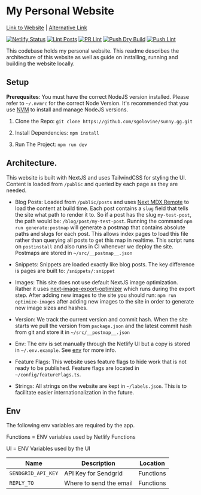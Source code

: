 # My Personal Website

[Link to Website](https://sunny.gg) | [Alternative Link](https://sunnygolovine.com)

[![Netlify Status](https://api.netlify.com/api/v1/badges/2fc2a46c-2040-43d7-a58e-62b74b6ec549/deploy-status)](https://app.netlify.com/sites/sunnygg/deploys)
[![Lint Posts](https://github.com/sgolovine/sunny.gg/actions/workflows/lint-posts.yml/badge.svg)](https://github.com/sgolovine/sunny.gg/actions/workflows/lint-posts.yml)
[![PR Lint](https://github.com/sgolovine/sunny.gg/actions/workflows/lint-site.yml/badge.svg)](https://github.com/sgolovine/sunny.gg/actions/workflows/lint-site.yml)
[![Push Dry Build](https://github.com/sgolovine/sunny.gg/actions/workflows/push-dry-build.yml/badge.svg)](https://github.com/sgolovine/sunny.gg/actions/workflows/push-dry-build.yml)
[![Push Lint](https://github.com/sgolovine/sunny.gg/actions/workflows/push-lint.yml/badge.svg)](https://github.com/sgolovine/sunny.gg/actions/workflows/push-lint.yml)

This codebase holds my personal website. This readme describes the architecture of this website as well as guide on installing, running and building the website locally.

## Setup

**Prerequsites**: You must have the correct NodeJS version installed. Please refer to `~/.nvmrc` for the correct Node Version. It's recommended that you use [NVM](https://github.com/nvm-sh/nvm) to install and manage NodeJS versions.

1. Clone the Repo: `git clone https://github.com/sgolovine/sunny.gg.git`

2. Install Dependencies: `npm install`

3. Run The Project: `npm run dev`

## Architecture.

This website is built with NextJS and uses TailwindCSS for styling the UI. Content is loaded from `/public` and queried by each page as they are needed.

- Blog Posts: Loaded from `/public/posts` and uses [Next MDX Remote](https://github.com/hashicorp/next-mdx-remote) to load the content at build time. Each post contains a `slug` field that tells the site what path to render it to. So if a post has the slug `my-test-post`, the path would be: `/blog/post/my-test-post`. Running the command `npm run generate:postmap` will generate a postmap that contains absolute paths and slugs for each post. This allows index pages to load this file rather than querying all posts to get this map in realtime. This script runs on `postinstall` and also runs in CI whenever we deploy the site. Postmaps are stored in `~/src/__postmap__.json`

- Snippets: Snippets are loaded exactly like blog posts. The key difference is pages are built to: `/snippets/:snippet`

- Images: This site does not use default NextJS image optimization. Rather it uses [next-image-export-optimizer](https://www.npmjs.com/package/next-image-export-optimizer) which runs during the export step. After adding new images to the site you should run: `npm run optimize-images` after adding new images to the site in order to generate new image sizes and hashes.

- Version: We track the current version and commit hash. When the site starts we pull the version from `package.json` and the latest commit hash from git and store it in `~/src/__postmap__.json`

- Env: The env is set manually through the Netlify UI but a copy is stored in `~/.env.example`. See [env](#env) for more info.

- Feature Flags: This website uses feature flags to hide work that is not ready to be published. Feature flags are located in `~/config/featureFlags.ts`.

- Strings: All strings on the website are kept in `~/labels.json`. This is to facilitate easier internationalization in the future.

## Env

The following env variables are required by the app.

Functions = ENV variables used by Netlify Functions

UI = ENV Variables used by the UI

| Name               | Description             | Location  |
| ------------------ | ----------------------- | --------- |
| `SENDGRID_API_KEY` | API Key for Sendgrid    | Functions |
| `REPLY_TO`         | Where to send the email | Functions |
